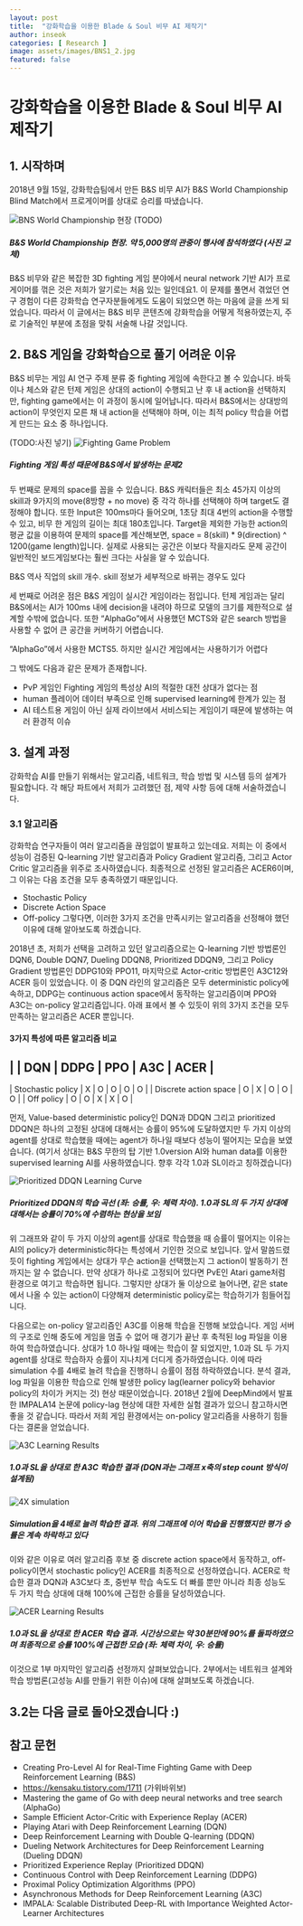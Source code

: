 ```yaml
---
layout: post
title:  "강화학습을 이용한 Blade & Soul 비무 AI 제작기"
author: inseok
categories: [ Research ]
image: assets/images/BNS1_2.jpg
featured: false
---
```

# 강화학습을 이용한 Blade & Soul 비무 AI 제작기

## 1. 시작하며
2018년 9월 15일, 강화학습팀에서 만든 B&S 비무 AI가 B&S World Championship Blind Match에서 프로게이머를 상대로 승리를 따냈습니다.

![BNS World Championship 현장](BNS1_1.jpg) (TODO)
#####  B&S World Championship 현장. 약 5,000명의 관중이 행사에 참석하였다 (사진 교체)

B&S 비무와 같은 복잡한 3D fighting 게임 분야에서 neural network 기반 AI가 프로게이머를 꺾은 것은 저희가 알기로는 처음 있는 일인데요1. 이 문제를 풀면서 겪었던 연구 경험이 다른 강화학습 연구자분들에게도 도움이 되었으면 하는 마음에 글을 쓰게 되었습니다. 따라서 이 글에서는 B&S 비무 콘텐츠에 강화학습을 어떻게 적용하였는지, 주로 기술적인 부분에 초점을 맞춰 서술해 나갈 것입니다.

## 2. B&S 게임을 강화학습으로 풀기 어려운 이유
B&S 비무는 게임 AI 연구 주제 분류 중 fighting 게임에 속한다고 볼 수 있습니다. 바둑이나 체스와 같은 턴제 게임은 상대의 action이 수행되고 난 후 내 action을 선택하지만, fighting game에서는 이 과정이 동시에 일어납니다. 따라서 B&S에서는 상대방의 action이 무엇인지 모른 채 내 action을 선택해야 하며, 이는 최적 policy 학습을 어렵게 만드는 요소 중 하나입니다.

(TODO:사진 넣기)
![Fighting Game Problem](BNS1_2.jpg)
##### Fighting 게임 특성 때문에 B&S에서 발생하는 문제2
두 번째로 문제의 space를 꼽을 수 있습니다. B&S 캐릭터들은 최소 45가지 이상의 skill과 9가지의 move(8방향 + no move) 중 각각 하나를 선택해야 하며 target도 결정해야 합니다. 또한 Input은 100ms마다 들어오며, 1초당 최대 4번의 action을 수행할 수 있고, 비무 한 게임의 길이는 최대 180초입니다. Target을 제외한 가능한 action의 평균 값을 이용하여 문제의 space를 계산해보면, space = 8(skill) * 9(direction) ^ 1200(game length)입니다. 실제로 사용되는 공간은 이보다 작을지라도 문제 공간이 일반적인 보드게임보다는 훨씬 크다는 사실을 알 수 있습니다.

B&S 역사 직업의 skill 개수. skill 정보가 세부적으로 바뀌는 경우도 있다

세 번째로 어려운 점은 B&S 게임이 실시간 게임이라는 점입니다. 턴제 게임과는 달리 B&S에서는 AI가 100ms 내에 decision을 내려야 하므로 모델의 크기를 제한적으로 설계할 수밖에 없습니다. 또한 “AlphaGo”에서 사용했던 MCTS와 같은 search 방법을 사용할 수 없어 큰 공간을 커버하기 어렵습니다.

“AlphaGo”에서 사용한 MCTS5. 하지만 실시간 게임에서는 사용하기가 어렵다

그 밖에도 다음과 같은 문제가 존재합니다.

- PvP 게임인 Fighting 게임의 특성상 AI의 적절한 대전 상대가 없다는 점
- human 플레이어 데이터 부족으로 인해 supervised learning에 한계가 있는 점
- AI 테스트용 게임이 아닌 실제 라이브에서 서비스되는 게임이기 때문에 발생하는 여러 환경적 이슈

## 3. 설계 과정
강화학습 AI를 만들기 위해서는 알고리즘, 네트워크, 학습 방법 및 시스템 등의 설계가 필요합니다. 각 해당 파트에서 저희가 고려했던 점, 제약 사항 등에 대해 서술하겠습니다.

### 3.1 알고리즘
강화학습 연구자들이 여러 알고리즘을 끊임없이 발표하고 있는데요. 저희는 이 중에서 성능이 검증된 Q-learning 기반 알고리즘과 Policy Gradient 알고리즘, 그리고 Actor Critic 알고리즘을 위주로 조사하였습니다.
최종적으로 선정된 알고리즘은 ACER6이며, 그 이유는 다음 조건을 모두 충족하였기 때문입니다.
- Stochastic Policy
- Discrete Action Space
- Off-policy
그렇다면, 이러한 3가지 조건을 만족시키는 알고리즘을 선정해야 했던 이유에 대해 알아보도록 하겠습니다.

2018년 초, 저희가 선택을 고려하고 있던 알고리즘으로는 Q-learning 기반 방법론인 DQN6, Double DQN7, Dueling DDQN8, Prioritized DDQN9, 그리고 Policy Gradient 방법론인 DDPG10와 PPO11, 마지막으로 Actor-critic 방법론인 A3C12와 ACER 등이 있었습니다.
이 중 DQN 라인의 알고리즘은 모두 deterministic policy에 속하고, DDPG는 continuous action space에서 동작하는 알고리즘이며 PPO와 A3C는 on-policy 알고리즘입니다. 아래 표에서 볼 수 있듯이 위의 3가지 조건을 모두 만족하는 알고리즘은 ACER 뿐입니다.

#### 3가지 특성에 따른 알고리즘 비교
|  | DQN | DDPG | PPO | A3C | ACER |
---------------------------------
| Stochastic policy | X | O | O | O | O |
| Discrete action space | O | X | O | O | O |
| Off policy | O | O | X | X | O |

먼저, Value-based deterministic policy인 DQN과 DDQN 그리고 prioritized DDQN은 하나의 고정된 상대에 대해서는 승률이 95%에 도달하였지만 두 가지 이상의 agent를 상대로 학습했을 때에는 agent가 하나일 때보다 성능이 떨어지는 모습을 보였습니다. (여기서 상대는 B&S 무한의 탑 기반 1.0version AI와 human data를 이용한 supervised learning AI를 사용하였습니다. 향후 각각 1.0과 SL이라고 칭하겠습니다)

![Prioritized DDQN Learning Curve](BNS1_3.jpg)
##### Prioritized DDQN의 학습 곡선 (좌: 승률, 우: 체력 차이). 1.0과 SL의 두 가지 상대에 대해서는 승률이 70%에 수렴하는 현상을 보임

위 그래프와 같이 두 가지 이상의 agent를 상대로 학습했을 때 승률이 떨어지는 이유는 AI의 policy가 deterministic하다는 특성에서 기인한 것으로 보입니다. 앞서 말씀드렸듯이 fighting 게임에서는 상대가 무슨 action을 선택했는지 그 action이 발동하기 전까지는 알 수 없습니다. 만약 상대가 하나로 고정되어 있다면 PvE인 Atari game처럼 환경으로 여기고 학습하면 됩니다. 그렇지만 상대가 둘 이상으로 늘어나면, 같은 state에서 나올 수 있는 action이 다양해져 deterministic policy로는 학습하기가 힘들어집니다.

다음으로는 on-policy 알고리즘인 A3C를 이용해 학습을 진행해 보았습니다. 게임 서버의 구조로 인해 중도에 게임을 멈출 수 없어 매 경기가 끝난 후 축적된 log 파일을 이용하여 학습하였습니다. 상대가 1.0 하나일 때에는 학습이 잘 되었지만, 1.0과 SL 두 가지 agent를 상대로 학습하자 승률이 지나치게 더디게 증가하였습니다. 이에 따라 simulation 수를 4배로 늘려 학습을 진행하니 승률이 점점 하락하였습니다. 분석 결과, log 파일을 이용한 학습으로 인해 발생한 policy lag(learner policy와 behavior policy의 차이가 커지는 것) 현상 때문이었습니다. 2018년 2월에 DeepMind에서 발표한 IMPALA14 논문에 policy-lag 현상에 대한 자세한 실험 결과가 있으니 참고하시면 좋을 것 같습니다. 따라서 저희 게임 환경에서는 on-policy 알고리즘을 사용하기 힘들다는 결론을 얻었습니다.

![A3C Learning Results](BNS1_4.jpg)
##### 1.0과 SL을 상대로 한 A3C 학습한 결과 (DQN과는 그래프 x축의 step count 방식이 설계됨)

![4X simulation](BNS1_5.jpg)
##### Simulation을 4배로 늘려 학습한 결과. 위의 그래프에 이어 학습을 진행했지만 평가 승률은 계속 하락하고 있다

이와 같은 이유로 여러 알고리즘 후보 중 discrete action space에서 동작하고, off-policy이면서 stochastic policy인 ACER를 최종적으로 선정하였습니다. ACER로 학습한 결과 DQN과 A3C보다 초, 중반부 학습 속도도 더 빠를 뿐만 아니라 최종 성능도 두 가지 학습 상대에 대해 100%에 근접한 승률을 달성하였습니다.

![ACER Learning Results](BNS1_6.jpg)
##### 1.0과 SL을 상대로 한 ACER 학습 결과. 시간상으로는 약 30분만에 90%를 돌파하였으며 최종적으로 승률 100%에 근접한 모습 (좌: 체력 차이, 우: 승률)

이것으로 1부 마지막인 알고리즘 선정까지 살펴보았습니다. 2부에서는 네트워크 설계와 학습 방법론(고성능 AI를 만들기 위한 이슈)에 대해 살펴보도록 하겠습니다.

## 3.2는 다음 글로 돌아오겠습니다 :)

## 참고 문헌
- Creating Pro-Level AI for Real-Time Fighting Game with Deep Reinforcement Learning (B&S)
- https://kensaku.tistory.com/1711 (가위바위보)
- Mastering the game of Go with deep neural networks and tree search (AlphaGo)
- Sample Efficient Actor-Critic with Experience Replay (ACER)
- Playing Atari with Deep Reinforcement Learning (DQN)
- Deep Reinforcement Learning with Double Q-learning (DDQN)
- Dueling Network Architectures for Deep Reinforcement Learning (Dueling DDQN)
- Prioritized Experience Replay (Prioritized DDQN)
- Continuous Control with Deep Reinforcement Learning (DDPG)
- Proximal Policy Optimization Algorithms (PPO)
- Asynchronous Methods for Deep Reinforcement Learning (A3C)
- IMPALA: Scalable Distributed Deep-RL with Importance Weighted Actor-Learner Architectures
